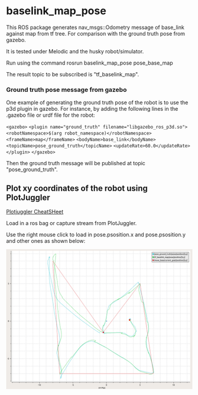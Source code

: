 # baselink_map_pose

This ROS package generates nav_msgs::Odometry  message of base_link against map from tf tree. For comparison with the ground truth pose from gazebo.



It is tested under Melodic and the husky robot/simulator.

Run using the command rosrun baselink_map_pose pose_base_map

The result topic to be subscribed is "tf_baselink_map".

### Ground truth pose message from gazebo

One example of generating the ground truth pose of the robot is to use the p3d plugin in gazebo. For instance, by adding the following lines in the .gazebo file or urdf file for the robot:

`<gazebo>`
  `<plugin name="ground_truth" filename="libgazebo_ros_p3d.so">`
    `<robotNamespace>$(arg robot_namespace)</robotNamespace>`
    `<frameName>map</frameName>`
    `<bodyName>base_link</bodyName>`
    `<topicName>pose_ground_truth</topicName>`
    `<updateRate>60.0</updateRate>`
  `</plugin>`
`</gazebo>`

Then the ground truth message will be published at topic "pose_ground_truth".

## Plot xy coordinates of the robot using PlotJuggler

[Plotjuggler CheatSHeet](https://www.plotjuggler.io/cheatsheet)

Load in a ros bag or capture stream from PlotJuggler.

Use the right mouse click to load in pose.psosition.x and pose.psosition.y and other ones as shown below:

![2](./image/2.png)
